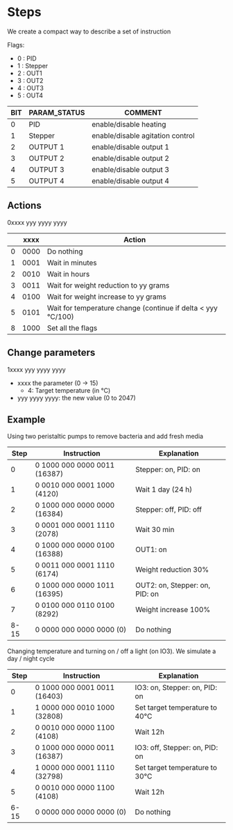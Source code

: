 # Steps

We create a compact way to describe a set of instruction

Flags:

- 0 : PID
- 1 : Stepper
- 2 : OUT1
- 3 : OUT2
- 4 : OUT3
- 5 : OUT4

| BIT | PARAM_STATUS | COMMENT                          |
| --- | ------------ | -------------------------------- |
| 0   | PID          | enable/disable heating           |
| 1   | Stepper      | enable/disable agitation control |
| 2   | OUTPUT 1     | enable/disable output 1          |
| 3   | OUTPUT 2     | enable/disable output 2          |
| 4   | OUTPUT 3     | enable/disable output 3          |
| 5   | OUTPUT 4     | enable/disable output 4          |

## Actions

0xxxx yyy yyyy yyyy

|     | xxxx | Action                                                       |
| --- | ---- | ------------------------------------------------------------ |
| 0   | 0000 | Do nothing                                                   |
| 1   | 0001 | Wait in minutes                                              |
| 2   | 0010 | Wait in hours                                                |
| 3   | 0011 | Wait for weight reduction to yy grams                        |
| 4   | 0100 | Wait for weight increase to yy grams                         |
| 5   | 0101 | Wait for temperature change (continue if delta < yyy °C/100) |
| 8   | 1000 | Set all the flags                                            |

## Change parameters

1xxxx yyy yyyy yyyy

- xxxx the parameter (0 -> 15)
  - 4: Target temperature (in °C)
- yyy yyyy yyyy: the new value (0 to 2047)

## Example

Using two peristaltic pumps to remove bacteria and add fresh media

| Step | Instruction                  | Explanation                    |
| ---- | ---------------------------- | ------------------------------ |
| 0    | 0 1000 000 0000 0011 (16387) | Stepper: on, PID: on           |
| 1    | 0 0010 000 0001 1000 (4120)  | Wait 1 day (24 h)              |
| 2    | 0 1000 000 0000 0000 (16384) | Stepper: off, PID: off         |
| 3    | 0 0001 000 0001 1110 (2078)  | Wait 30 min                    |
| 4    | 0 1000 000 0000 0100 (16388) | OUT1: on                       |
| 5    | 0 0011 000 0001 1110 (6174)  | Weight reduction 30%           |
| 6    | 0 1000 000 0000 1011 (16395) | OUT2: on, Stepper: on, PID: on |
| 7    | 0 0100 000 0110 0100 (8292)  | Weight increase 100%           |
| 8-15 | 0 0000 000 0000 0000 (0)     | Do nothing                     |

Changing temperature and turning on / off a light (on IO3).
We simulate a day / night cycle

| Step | Instruction                  | Explanation                    |
| ---- | ---------------------------- | ------------------------------ |
| 0    | 0 1000 000 0001 0011 (16403) | IO3: on, Stepper: on, PID: on  |
| 1    | 1 0000 000 0010 1000 (32808) | Set target temperature to 40°C |
| 2    | 0 0010 000 0000 1100 (4108)  | Wait 12h                       |
| 3    | 0 1000 000 0000 0011 (16387) | IO3: off, Stepper: on, PID: on |
| 4    | 1 0000 000 0001 1110 (32798) | Set target temperature to 30°C |
| 5    | 0 0010 000 0000 1100 (4108)  | Wait 12h                       |
| 6-15 | 0 0000 000 0000 0000 (0)     | Do nothing                     |
